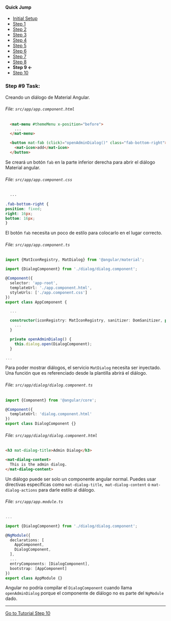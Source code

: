 #### Quick Jump ####
* [Initial Setup](./INITIAL_SETUP.md)
* [Step 1](./STEP_1.md)
* [Step 2](./STEP_2.md)
* [Step 3](./STEP_3.md)
* [Step 4](./STEP_4.md)
* [Step 5](./STEP_5.md)
* [Step 6](./STEP_6.md)
* [Step 7](./STEP_7.md)
* [Step 8](./STEP_8.md)
* **Step 9 <-**
* [Step 10](./STEP_10.md)

### Step #9 Task:

Creando un diálogo de Material Angular.
###### File: `src/app/app.component.html`

```html
  <mat-menu #themeMenu x-position="before">
    ...
  </mat-menu>

  <button mat-fab (click)="openAdminDialog()" class="fab-bottom-right">
    <mat-icon>add</mat-icon>
  </button>
```

Se creará un botón `fab` en la parte inferior derecha para abrir el diálogo Material angular.

###### File:  `src/app/app.component.css`

```css
  ...
  
.fab-bottom-right {
position: fixed;
right: 16px;
bottom: 16px;
}
```

El botón `fab` necesita un poco de estilo para colocarlo en el lugar correcto.

###### File:  `src/app/app.component.ts`

```ts
import {MatIconRegistry, MatDialog} from '@angular/material';

import {DialogComponent} from './dialog/dialog.component';

@Component({
  selector: 'app-root',
  templateUrl: './app.component.html',
  styleUrls: ['./app.component.css']
})
export class AppComponent {

  ...

  constructor(iconRegistry: MatIconRegistry, sanitizer: DomSanitizer, private dialog: MatDialog) {
    ...
  }

  private openAdminDialog() {
    this.dialog.open(DialogComponent);
  }

...
```

Para poder mostrar diálogos, el servicio `MatDialog` necesita ser inyectado. Una función que es
referenciado desde la plantilla abrirá el diálogo.

###### File:  `src/app/dialog/dialog.component.ts`

```ts
import {Component} from '@angular/core';

@Component({
  templateUrl: 'dialog.component.html'
})
export class DialogComponent {}
```

###### File: `src/app/dialog/dialog.component.html`

```html
<h3 mat-dialog-title>Admin Dialog</h3>

<mat-dialog-content>
  This is the admin dialog.
</mat-dialog-content>
```

Un diálogo puede ser solo un componente angular normal. Puedes usar directivas específicas
como `mat-dialog-title`,` mat-dialog-content` o `mat-dialog-actions` para darle estilo al diálogo.

###### File: `src/app/app.module.ts`

```ts
...

import {DialogComponent} from './dialog/dialog.component';

@NgModule({
  declarations: [
    AppComponent,
    DialogComponent,
  ],
  ...
  entryComponents: [DialogComponent],
  bootstrap: [AppComponent]
})
export class AppModule {}
```

Angular no podría compilar el `DialogComponent` cuando llama` openAdminDialog` porque
el componente de diálogo no es parte del `NgModule` dado.

---

[Go to Tutorial Step 10](./STEP_10.md)
